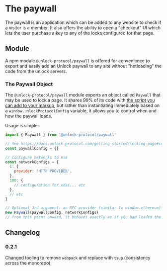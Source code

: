 # The paywall

The paywall is an application which can be added to any website to check if a visitor is a member.
It also offers the ability to open a "checkout" UI which lets the user purchase a key to any of the locks configured for that page.

## Module

A npm module `@unlock-protocol/paywall` is offered for convenience to export and easily add an Unlock paywall to any site without "hotloading" the code from the unlock servers.

### The Paywall Object

The `@unlock-protocol/paywall` module exports an object called `Paywall` that may be used to lock a page. It shares 99% of its code with [the script you can add to your markup](https://docs.unlock-protocol.com/getting-started/locking-page#embedding-the-paywall), but rather than instantiating immediately based on a `window.unlockProtocolConfig` variable, it allows you to control when and how the paywall loads.

Usage is simple:

```javascript
import { Paywall } from '@unlock-protocol/paywall'

// See https://docs.unlock-protocol.com/getting-started/locking-page#configure-the-paywall
const paywallConfig = {}

// Configure networks to use
const networkConfigs = {
  1: {
    provider: 'HTTP PROVIDER',
  },
  100: {
    // configuration for xdai... etc
  },
  // etc
}

// Optional 3rd argument: an RPC provider (similar to window.ethereum)
new Paywall(paywallConfig, networkConfigs)
// from this point onward, it behaves exactly as if you had loaded the script in the <head> of your page.
```

## Changelog

### 0.2.1

Changed tooling to remove `webpack` and replace with `tsup` (consistency across the monorepo).

